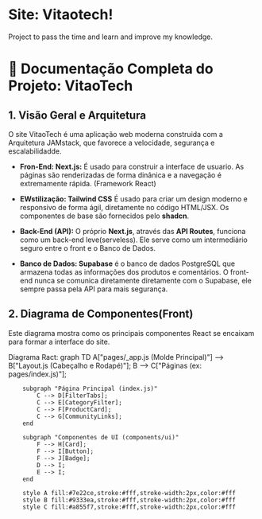 # Site: Vitaotech!

Project to pass the time and learn and improve my knowledge.


# 🚀 Documentação Completa do Projeto: VitaoTech


## 1. Visão Geral e Arquitetura

O site VitaoTech é uma aplicação web moderna construida com a Arquitetura JAMstack, que favorece a velocidade, segurança e escalabilidadde.

- **Fron-End: Next.js:** É usado para construir a interface de usuario. As páginas são renderizadas de forma dinânica e a navegação é extremamente rápida. (Framework React)

- **EWstilização: Tailwind CSS** É usado para criar um design moderno e responsivo de forma ágil, diretamente no código HTML/JSX. Os componentes de base são fornecidos pelo **shadcn**.

- **Back-End (API):** O próprio **Next.js**, através das **API Routes**, funciona como um back-end leve(serveless). Ele serve como um intermediário seguro entre o front e o Banco de Dados.

- **Banco de Dados: Supabase** é o banco de dados PostgreSQL que armazena todas as informações dos produtos e comentários. O front- end nunca se comunica diretamente diretamente com o Supabase, ele sempre passa pela API para mais segurança.


## 2. Diagrama de Componentes(Front)

Este diagrama mostra como os principais componentes React se encaixam para formar a interface do site.

Diagrama Ract:
    graph TD
        A["pages/_app.js (Molde Principal)"] --> B["Layout.js (Cabeçalho e Rodapé)"];
        B --> C["Páginas (ex: pages/index.js)"];

        subgraph "Página Principal (index.js)"
            C --> D[FilterTabs];
            C --> E[CategoryFilter];
            C --> F[ProductCard];
            C --> G[CommunityLinks];
        end

        subgraph "Componentes de UI (components/ui)"
            F --> H[Card];
            F --> I[Button];
            F --> J[Badge];
            D --> I;
            E --> I;
        end

        style A fill:#7e22ce,stroke:#fff,stroke-width:2px,color:#fff
        style B fill:#9333ea,stroke:#fff,stroke-width:2px,color:#fff
        style C fill:#a855f7,stroke:#fff,stroke-width:2px,color:#fff